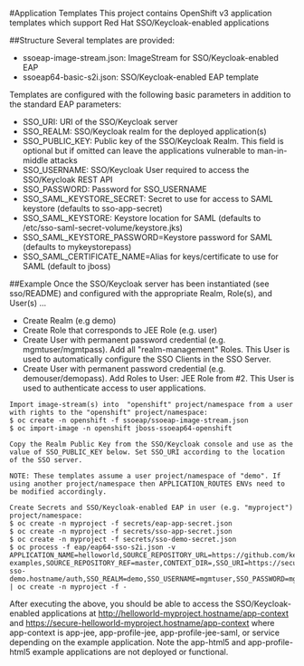 #Application Templates
This project contains OpenShift v3 application templates which support
Red Hat SSO/Keycloak-enabled applications

##Structure
Several templates are provided:
 * ssoeap-image-stream.json: ImageStream for SSO/Keycloak-enabled EAP
 * ssoeap64-basic-s2i.json: SSO/Keycloak-enabled EAP template

Templates are configured with the following basic parameters in addition to the standard EAP parameters:
 * SSO_URI: URI of the SSO/Keycloak server
 * SSO_REALM: SSO/Keycloak realm for the deployed application(s)
 * SSO_PUBLIC_KEY: Public key of the SSO/Keycloak Realm. This field is optional but if omitted can leave the applications vulnerable to man-in-middle attacks
 * SSO_USERNAME: SSO/Keycloak User required to access the SSO/Keycloak REST API
 * SSO_PASSWORD: Password for SSO_USERNAME
 * SSO_SAML_KEYSTORE_SECRET: Secret to use for access to SAML keystore (defaults to sso-app-secret)
 * SSO_SAML_KEYSTORE: Keystore location for SAML (defaults to /etc/sso-saml-secret-volume/keystore.jks)
 * SSO_SAML_KEYSTORE_PASSWORD=Keystore password for SAML (defaults to mykeystorepass)
 * SSO_SAML_CERTIFICATE_NAME=Alias for keys/certificate to use for SAML (default to jboss)


##Example
Once the SSO/Keycloak server has been instantiated (see sso/README) and configured with the appropriate Realm, Role(s), and User(s) ...

* Create Realm (e.g demo)
* Create Role that corresponds to JEE Role (e.g. user)
* Create User with permanent password credential (e.g. mgmtuser/mgmtpass). Add all "realm-management" Roles. This User is used to automatically configure the SSO Clients in the SSO Server.
* Create User with permanent password credential (e.g. demouser/demopass). Add Roles to User: JEE Role from #2. This User is used to authenticate access to user applications.

```
Import image-stream(s) into  "openshift" project/namespace from a user with rights to the "openshift" project/namespace:
$ oc create -n openshift -f ssoeap/ssoeap-image-stream.json
$ oc import-image -n openshift jboss-ssoeap64-openshift

Copy the Realm Public Key from the SSO/Keycloak console and use as the value of SSO_PUBLIC_KEY below. Set SSO_URI according to the location of the SSO server.

NOTE: These templates assume a user project/namespace of "demo". If using another project/namespace then APPLICATION_ROUTES ENVs need to be modified accordingly.

Create Secrets and SSO/Keycloak-enabled EAP in user (e.g. "myproject") project/namespace:
$ oc create -n myproject -f secrets/eap-app-secret.json
$ oc create -n myproject -f secrets/sso-app-secret.json
$ oc create -n myproject -f secrets/sso-demo-secret.json
$ oc process -f eap/eap64-sso-s2i.json -v APPLICATION_NAME=helloworld,SOURCE_REPOSITORY_URL=https://github.com/keycloak/keycloak-examples,SOURCE_REPOSITORY_REF=master,CONTEXT_DIR=,SSO_URI=https://secure-sso-demo.hostname/auth,SSO_REALM=demo,SSO_USERNAME=mgmtuser,SSO_PASSWORD=mgmtpass,SSO_PUBLIC_KEY=XXX | oc create -n myproject -f -
```

After executing the above, you should be able to access the SSO/Keycloak-enabled applications at http://helloworld-myproject.hostname/app-context and https://secure-helloworld-myproject.hostname/app-context where app-context is app-jee, app-profile-jee, app-profile-jee-saml, or service depending on the example application. Note the app-html5 and app-profile-html5 example applications are not deployed or functional.

